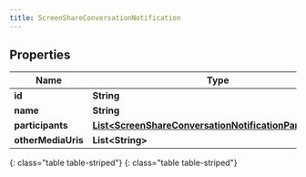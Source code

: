 ```yaml
---
title: ScreenShareConversationNotification
---
```


## Properties

| Name | Type | Description | Notes |
| ------------ | ------------- | ------------- | ------------- |
| **id** | **String** |  |  [optional] |
| **name** | **String** |  |  [optional] |
| **participants** | [**List&lt;ScreenShareConversationNotificationParticipants&gt;**](ScreenShareConversationNotificationParticipants.html) |  |  [optional] |
| **otherMediaUris** | **List&lt;String&gt;** |  |  [optional] |
{: class="table table-striped"}
{: class="table table-striped"}


